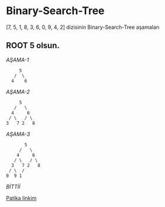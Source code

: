 # Binary-Search-Tree
[7, 5, 1, 8, 3, 6, 0, 9, 4, 2] dizisinin Binary-Search-Tree aşamaları

## ROOT 5 olsun.
 *AŞAMA-1*  
 
         5
       /  \
      4    6
 
 *AŞAMA-2*
 
         5
       /   \
      4     6
     / \   / \ 
    3   7 2   8
 *AŞAMA-3*
 
           5
         /   \
        4     6
       / \   / \ 
      3   7 2   8
     / \  / 
    0  9 1
 *BİTTİİ*<br>
 
 [Patika linkim](https://app.patika.dev/courses/veri-yapilari-ve-algoritmalar/binary-search-tree-proje)
     
       
